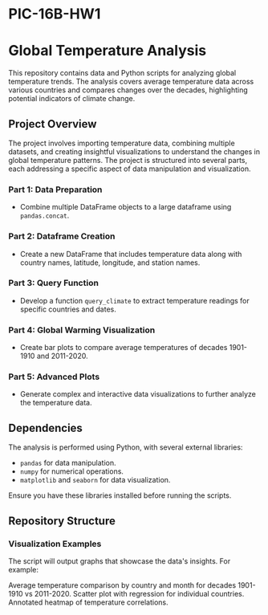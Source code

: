 # PIC-16B-HW1

# Global Temperature Analysis

This repository contains data and Python scripts for analyzing global temperature trends. The analysis covers average temperature data across various countries and compares changes over the decades, highlighting potential indicators of climate change.

## Project Overview

The project involves importing temperature data, combining multiple datasets, and creating insightful visualizations to understand the changes in global temperature patterns. The project is structured into several parts, each addressing a specific aspect of data manipulation and visualization.

### Part 1: Data Preparation

- Combine multiple DataFrame objects to a large dataframe using `pandas.concat`.

### Part 2: Dataframe Creation

- Create a new DataFrame that includes temperature data along with country names, latitude, longitude, and station names.

### Part 3: Query Function

- Develop a function `query_climate` to extract temperature readings for specific countries and dates.

### Part 4: Global Warming Visualization

- Create bar plots to compare average temperatures of decades 1901-1910 and 2011-2020.

### Part 5: Advanced Plots

- Generate complex and interactive data visualizations to further analyze the temperature data.

## Dependencies

The analysis is performed using Python, with several external libraries:

- `pandas` for data manipulation.
- `numpy` for numerical operations.
- `matplotlib` and `seaborn` for data visualization.

Ensure you have these libraries installed before running the scripts.

## Repository Structure

### Visualization Examples
The script will output graphs that showcase the data's insights. For example:

Average temperature comparison by country and month for decades 1901-1910 vs 2011-2020.
Scatter plot with regression for individual countries.
Annotated heatmap of temperature correlations.
